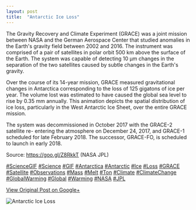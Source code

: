 ```yaml
---
layout: post
title:  "Antarctic Ice Loss"
---
```


The Gravity Recovery and Climate Experiment (GRACE) was a joint mission
between NASA and the German Aerospace Center that studied anomalies in the
Earth's gravity field between 2002 and 2016. The instrument was comprised of a
pair of satellites in polar orbit 500 km above the surface of the Earth. The
system was capable of detecting 10 µm changes in the separation of the two
satellites caused by subtle changes in the Earth's gravity.  
  
Over the course of its 14-year mission, GRACE measured gravitational changes
in Antarctica corresponding to the loss of 125 gigatons of ice per year. The
volume lost was estimated to have caused the global sea level to rise by 0.35
mm annually. This animation depicts the spatial distribution of ice loss,
particularly in the West Antarctic Ice Sheet, over the entire GRACE mission.  
  
The system was decommissioned in October 2017 with the GRACE-2 satellite re-
entering the atmosphere on December 24, 2017, and GRACE-1 scheduled for late
February 2018. The successor, GRACE-FO, is scheduled to launch in early 2018.  
  
Source: <https://goo.gl/Z8RkkT> (NASA JPL)  
  
[#ScienceGIF](https://plus.google.com/s/%23ScienceGIF/posts)
[#Science](https://plus.google.com/s/%23Science/posts)
[#GIF](https://plus.google.com/s/%23GIF/posts)
[#Antarctica](https://plus.google.com/s/%23Antarctica/posts)
[#Antarctic](https://plus.google.com/s/%23Antarctic/posts)
[#Ice](https://plus.google.com/s/%23Ice/posts)
[#Loss](https://plus.google.com/s/%23Loss/posts)
[#GRACE](https://plus.google.com/s/%23GRACE/posts)
[#Satellite](https://plus.google.com/s/%23Satellite/posts)
[#Observations](https://plus.google.com/s/%23Observations/posts)
[#Mass](https://plus.google.com/s/%23Mass/posts)
[#Melt](https://plus.google.com/s/%23Melt/posts)
[#Ton](https://plus.google.com/s/%23Ton/posts)
[#Climate](https://plus.google.com/s/%23Climate/posts)
[#ClimateChange](https://plus.google.com/s/%23ClimateChange/posts)
[#GlobalWarming](https://plus.google.com/s/%23GlobalWarming/posts)
[#Global](https://plus.google.com/s/%23Global/posts)
[#Warming](https://plus.google.com/s/%23Warming/posts)
[#NASA](https://plus.google.com/s/%23NASA/posts)
[#JPL](https://plus.google.com/s/%23JPL/posts)

[View Original Post on Google+](https://plus.google.com/+ColinSullender/posts/GSoDo8SjQA4)

![Antarctic Ice Loss](/assets/img/2018-02-18-Antarctic-Ice-Loss.gif)
